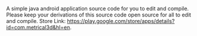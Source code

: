 A simple java android application source code for you to edit and compile. Please keep your derivations of this source code open source for all to edit and compile. Store Link: https://play.google.com/store/apps/details?id=com.metrical3d&hl=en.